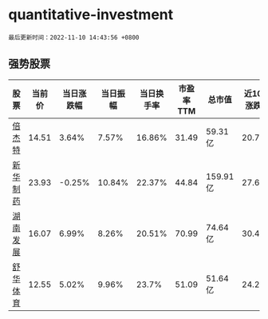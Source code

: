 # quantitative-investment

`最后更新时间：2022-11-10 14:43:56 +0800`

## 强势股票

|股票|当前价|当日涨跌幅|当日振幅|当日换手率|市盈率TTM|总市值|近10日涨跌幅|
|----|----|----|----|----|----|----|----|
|[倍杰特](https://xueqiu.com/S/SZ300774)|14.51|3.64%|7.57%|16.86%|31.49|59.31亿|20.72%|
|[新华制药](https://xueqiu.com/S/SZ000756)|23.93|-0.25%|10.84%|22.37%|44.84|159.91亿|27.69%|
|[湖南发展](https://xueqiu.com/S/SZ000722)|16.07|6.99%|8.26%|20.51%|70.99|74.64亿|30.44%|
|[舒华体育](https://xueqiu.com/S/SH605299)|12.55|5.02%|9.96%|23.7%|51.09|51.64亿|24.26%|
